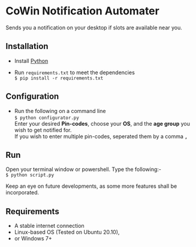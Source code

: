 # CoWin Notification Automater

Sends you a notification on your desktop if slots are available near you.

## Installation
-   Install [Python](https://www.python.org/downloads/)

-   Run `requirements.txt` to meet the dependencies \
    ```$ pip install -r requirements.txt```


## Configuration
-   Run the following on a command line \
    ```$ python configurator.py``` \
    Enter your desired **Pin-codes**, choose your **OS**, and the **age group** you wish to get notified for. \
    If you wish to enter multiple pin-codes, seperated them by a comma **```,```**


## Run
Open your terminal window or powershell. Type the following:- \
```$ python script.py```

Keep an eye on future developments, as some more features shall be incorporated.

## Requirements
-   A stable internet connection
-   Linux-based OS (Tested on Ubuntu 20.10), 
-   or Windows 7+

